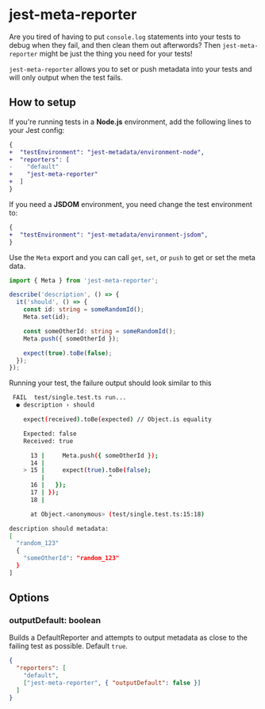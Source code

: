 # jest-meta-reporter

Are you tired of having to put `console.log` statements into your tests to debug when they fail, and then clean them out afterwords?
Then `jest-meta-reporter` might be just the thing you need for your tests!

`jest-meta-reporter` allows you to set or push metadata into your tests and will only output when the test fails.

## How to setup

If you're running tests in a **Node.js** environment, add the following lines to your Jest config:

```diff
{
+  "testEnvironment": "jest-metadata/environment-node",
+  "reporters": [
-    "default"
+    "jest-meta-reporter"
+  ]
}
```

If you need a **JSDOM** environment, you need change the test environment to:

```diff
{
+  "testEnvironment": "jest-metadata/environment-jsdom",
}
```

Use the `Meta` export and you can call `get`, `set`, or `push` to get or set the meta data.

```typescript
import { Meta } from 'jest-meta-reporter';

describe('description', () => {
  it('should', () => {
    const id: string = someRandomId();
    Meta.set(id);

    const someOtherId: string = someRandomId();
    Meta.push({ someOtherId });

    expect(true).toBe(false);
  });
});
```

Running your test, the failure output should look similar to this

```sh
 FAIL  test/single.test.ts run...
  ● description › should

    expect(received).toBe(expected) // Object.is equality

    Expected: false
    Received: true

      13 |     Meta.push({ someOtherId });
      14 |
    > 15 |     expect(true).toBe(false);
         |                  ^
      16 |   });
      17 | });
      18 |

      at Object.<anonymous> (test/single.test.ts:15:18)

description should metadata:
[
  "random_123"
  {
    "someOtherId": "random_123"
  }
]
``` 

## Options

### outputDefault: boolean
Builds a DefaultReporter and attempts to output metadata as close to the
failing test as possible. 
Default `true`.
```json
{
  "reporters": [
    "default",
    ["jest-meta-reporter", { "outputDefault": false }]
  ]
}
```

